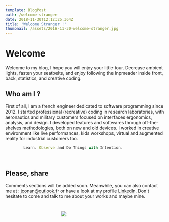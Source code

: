 ```yaml
---
template: BlogPost
path: /welcome-stranger
date: 2018-11-30T12:12:25.364Z
title: 'Welcome Stranger !'
thumbnail: /assets/2018-11-30-welcome-stranger.jpg
---
```


# Welcome

Welcome to my blog, I hope you will enjoy your little tour. Decrease ambient lights, fasten your seatbelts, and enjoy following the lnpmeader inside front, back, statistics, and creative coding.

## Who am I ?

First of all, I am a french engineer dedicated to software programming since 2012. I started professional (recreative) coding in research laboratories, with aeronautics and military customers focused on interfaces ergonomics, analysis, and design. I developed features and softwares through off-the-shelves methodologies, both on new and old devices. I worked in creative environment like live performances, kids workshops, virtual and augmented reality for industrial customers too.

```javascript
        Learn. Observe and Do Things with Intention.
```
<br/>

## Please, share 

Comments sections will be added soon. Meanwhile, you can also contact me at : [jconan@outlook.fr](jconan@outlook.fr) or have a look at my profile [LinkedIn](https://www.linkedin.com/in/julien-conan/). Don't hesitate to come and talk to me about your works and maybe mine.

<div class="custom-images" style="width: 150px; margin: 40px auto;">
	<img src="/assets/2018-11-30-welcome-stranger-this-is-me.jpg">
</div>